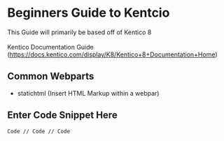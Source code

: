 Beginners Guide to Kentcio
=============================

This Guide will primarily be based off of Kentico 8
<br>
<br>
Kentico Documentation Guide (https://docs.kentico.com/display/K8/Kentico+8+Documentation+Home)

Common Webparts
--------- 
- statichtml (Insert HTML Markup within a webpar)



Enter Code Snippet Here
--------

```
Code // Code // Code

```
